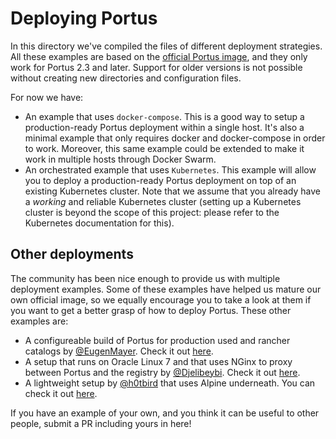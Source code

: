 # Deploying Portus

In this directory we've compiled the files of different deployment
strategies. All these examples are based on the [official Portus
image](https://hub.docker.com/r/opensuse/portus/), and they only work for Portus
2.3 and later. Support for older versions is not possible without creating new
directories and configuration files.

For now we have:

- An example that uses `docker-compose`. This is a good way to setup a
  production-ready Portus deployment within a single host. It's also a minimal
  example that only requires docker and docker-compose in order to
  work. Moreover, this same example could be extended to make it work in
  multiple hosts through Docker Swarm.
- An orchestrated example that uses `Kubernetes`. This example will allow you to
  deploy a production-ready Portus deployment on top of an existing Kubernetes
  cluster. Note that we assume that you already have a *working* and reliable
  Kubernetes cluster (setting up a Kubernetes cluster is beyond the scope of
  this project: please refer to the Kubernetes documentation for this).

## Other deployments

The community has been nice enough to provide us with multiple deployment
examples. Some of these examples have helped us mature our own official image,
so we equally encourage you to take a look at them if you want to get a better
grasp of how to deploy Portus. These other examples are:

- A configureable build of Portus for production used and rancher catalogs
  by [@EugenMayer](https://github.com/EugenMayer). Check it out
  [here](https://github.com/EugenMayer/docker-image-portus).
- A setup that runs on Oracle Linux 7 and that uses NGinx to proxy between
  Portus and the registry by [@Djelibeybi](https://github.com/Djelibeybi/). Check
  it out [here](https://github.com/Djelibeybi/Portus-On-OracleLinux7).
- A lightweight setup by [@h0tbird](https://github.com/h0tbird) that uses Alpine
  underneath. You can check it out [here](https://github.com/katosys/portus).

If you have an example of your own, and you think it can be useful to other
people, submit a PR including yours in here!
